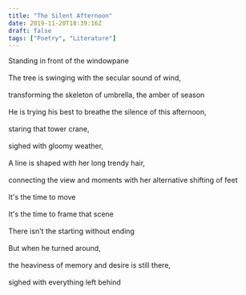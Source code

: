 ```yaml
---
title: "The Silent Afternoon"
date: 2019-11-20T18:39:16Z
draft: false
tags: ["Poetry", "Literature"]
---
```


<p style="text-align:left">
Standing in front of the windowpane<br>
<br>
The tree is swinging with the secular sound of wind,<br>
<br>
transforming the skeleton of umbrella, the amber of season<br>
<br>
He is trying his best to breathe the silence of this afternoon,<br>
<br>
staring that tower crane,<br>
<br>
sighed with gloomy weather,<br>
<br>
A line is shaped with her long trendy hair,<br>
<br>
connecting the view and moments with her alternative shifting of feet<br>
<br>
It's the time to move<br>
<br>
It's the time to frame that scene<br>
<br>
There isn't the starting without ending<br>
<br>
But when he turned around,<br>
<br>
the heaviness of memory and desire is still there,<br>
<br>
sighed with everything left behind<br>
</p>
